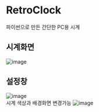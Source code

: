 # RetroClock
파이썬으로 만든 간단한 PC용 시계

## 시계화면
![image](https://github.com/maskelog/RetroClock/assets/30742914/17e507f7-aca1-4557-a67e-601c2eefe9aa)

## 설정창
![image](https://github.com/maskelog/RetroClock/assets/30742914/3172e360-e8bd-4629-8652-5f5b5559587e)   
시계 색상과 배경화면 변경가능
![image](https://github.com/maskelog/RetroClock/assets/30742914/d8a3fa1c-aed6-4801-82a4-5b5f5004478f)
